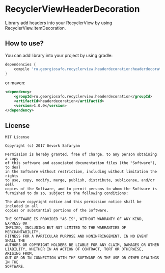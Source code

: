 # RecyclerViewHeaderDecoration

Library add headers into your RecyclerView by using RecyclerView.ItemDecoration.

How to use?
---------------

You can add library into your project by using gradle:
```groovy
dependencies {
    compile 'ru.georgiosafo.recyclerview.headerdecoration:headerdecoration:1.0.0'
}
```
or maven:
```xml
<dependency>
    <groupId>ru.georgiosafo.recyclerview.headerdecoration</groupId>
    <artifactId>headerdecoration</artifactId>
    <version>1.0.0</version>
</dependency>
```


License
-------

    MIT License

    Copyright (c) 2017 Gevork Safaryan

    Permission is hereby granted, free of charge, to any person obtaining a copy
    of this software and associated documentation files (the "Software"), to deal
    in the Software without restriction, including without limitation the rights
    to use, copy, modify, merge, publish, distribute, sublicense, and/or sell
    copies of the Software, and to permit persons to whom the Software is
    furnished to do so, subject to the following conditions:

    The above copyright notice and this permission notice shall be included in all
    copies or substantial portions of the Software.

    THE SOFTWARE IS PROVIDED "AS IS", WITHOUT WARRANTY OF ANY KIND, EXPRESS OR
    IMPLIED, INCLUDING BUT NOT LIMITED TO THE WARRANTIES OF MERCHANTABILITY,
    FITNESS FOR A PARTICULAR PURPOSE AND NONINFRINGEMENT. IN NO EVENT SHALL THE
    AUTHORS OR COPYRIGHT HOLDERS BE LIABLE FOR ANY CLAIM, DAMAGES OR OTHER
    LIABILITY, WHETHER IN AN ACTION OF CONTRACT, TORT OR OTHERWISE, ARISING FROM,
    OUT OF OR IN CONNECTION WITH THE SOFTWARE OR THE USE OR OTHER DEALINGS IN THE
    SOFTWARE.
